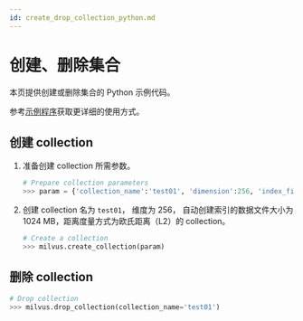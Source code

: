 ```yaml
---
id: create_drop_collection_python.md
---
```


# 创建、删除集合

本页提供创建或删除集合的 Python 示例代码。

<div class="alert note">
参考<a href="https:/github.com/milvus-io/pymilvus/blob/master/examples">示例程序</a>获取更详细的使用方式。
</div>

## 创建 collection

1. 准备创建 collection 所需参数。

   ```python
   # Prepare collection parameters
   >>> param = {'collection_name':'test01', 'dimension':256, 'index_file_size':1024, 'metric_type':MetricType.L2}
   ```

2. 创建 collection 名为 `test01`， 维度为 256， 自动创建索引的数据文件大小为 1024 MB，距离度量方式为欧氏距离（L2）的 collection。

   ```python
   # Create a collection
   >>> milvus.create_collection(param)
   ```


## 删除 collection

```python
# Drop collection
>>> milvus.drop_collection(collection_name='test01')
```